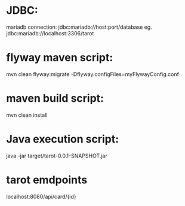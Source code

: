 # JDBC:

mariadb connection:
jdbc:mariadb://host:port/database
eg.
jdbc:mariadb://localhost:3306/tarot

# flyway maven script:

mvn clean flyway:migrate -Dflyway.configFiles=myFlywayConfig.conf

# maven build script:

mvn clean install

# Java execution script:

java -jar target/tarot-0.0.1-SNAPSHOT.jar

# tarot emdpoints

localhost:8080/api/card/{id}
